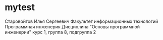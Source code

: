 # mytest
Старовойтов 
Илья
Сергеевич
Факультет информационных технологий
Программная инженерия
Дисциплина "Основы программной инженерии"
курс 1, группа 8, подгруппа 2
